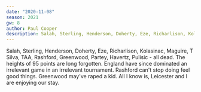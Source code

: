 ```yaml
---
date: "2020-11-08"
season: 2021
gw: 8
author: Paul Cooper
description: Salah, Sterling, Henderson, Doherty, Eze, Richarlison, Kolasinac, Maguire, T Silva, TAA, Rashford, Greenwood, Partey, Havertz, Pulisic - all dead.
---
```


Salah, Sterling, Henderson, Doherty, Eze, Richarlison, Kolasinac, Maguire, T Silva, TAA, Rashford, Greenwood, Partey, Havertz, Pulisic - all dead. The heights of 95 points are long forgotten. England have since dominated an irrelevant game in an irrelevant tournament. Rashford can't stop doing feel good things. Greenwood may've raped a kid. All I know is, Leicester and I are enjoying our stay.